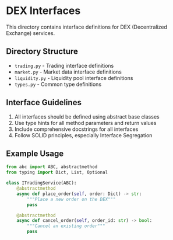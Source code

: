 # DEX Interfaces

This directory contains interface definitions for DEX (Decentralized Exchange) services.

## Directory Structure

- `trading.py` - Trading interface definitions
- `market.py` - Market data interface definitions
- `liquidity.py` - Liquidity pool interface definitions
- `types.py` - Common type definitions

## Interface Guidelines

1. All interfaces should be defined using abstract base classes
2. Use type hints for all method parameters and return values
3. Include comprehensive docstrings for all interfaces
4. Follow SOLID principles, especially Interface Segregation

## Example Usage

```python
from abc import ABC, abstractmethod
from typing import Dict, List, Optional

class ITradingService(ABC):
    @abstractmethod
    async def place_order(self, order: Dict) -> str:
        """Place a new order on the DEX"""
        pass

    @abstractmethod
    async def cancel_order(self, order_id: str) -> bool:
        """Cancel an existing order"""
        pass
``` 